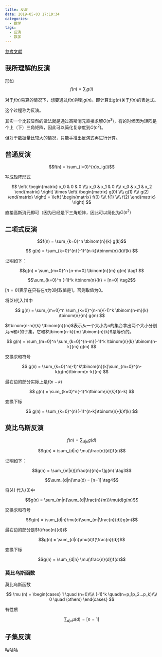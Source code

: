 ```yaml
---
title: 反演
date: 2019-05-03 17:19:34
categories:
  - 数学
tags:
  - 反演
  - 数学
---
```


[参考文献](http://vfleaking.blog.uoj.ac/slide/87#/)

## 我所理解的反演

形如
$$f(n) = \sum_i g(i)$$

对于$f(n)$易算的情况下，想要通过$f(n)$得到$g(n)$。即计算出$g(n)$关于$f(n)$的表达式。

这个过程称为反演。

其实一个比较显然的做法就是通过高斯消元直接求解$O(n^3)$，有的时候因为矩阵是个上（下）三角矩阵，因此可以简化复杂度到$O(n^2)$。

但对于数据量比较大的情况，只能手推出反演式再进行计算。

## 普通反演

$$f(n) = \sum_{i=0}^{n}x_ig(i)$$

写成矩阵形式

$$
 \left(
 \begin{matrix}
   x_0 & 0 & 0 \\\\
   x_0 & x_1 & 0 \\\\
   x_0 & x_1 & x_2
  \end{matrix}
  \right) \times
  \left(
 \begin{matrix}
   g(0) \\\\
   g(1) \\\\
   g(2)
  \end{matrix}
  \right)
   = \left(
 \begin{matrix}
   f(0) \\\\
   f(1) \\\\
   f(2)
  \end{matrix}
  \right)
$$

直接高斯消元即可（因为已经是下三角矩阵，因此可以简化为$O(n^2)$

## 二项式反演

$$f(n) = \sum_{k=0}^n \tbinom{n}{k} g(k)$$

$$
g(n) = \sum_{k=0}^{n}(-1)^{n-k}\tbinom{n}{k}f(k)
$$

证明如下：

$$g(n) = \sum_{m=0}^n [n-m=0] \tbinom{n}{m} g(m) \tag1 $$

$$\sum_{k=0}^n (-1)^k \tbinom{n}{k} = [n=0] \tag2$$

$[n=0]$表示在只有在$n$为$0$时取值是$1$，否则取值为$0$。

将$(2)$代入$(1)$中

$$
g(n) = \sum_{m=0}^n \sum_{k=0}^{n-m}(-1)^k \tbinom{n-m}{k} \tbinom{n}{m} g(m)
$$

$\tbinom{n-m}{k} \tbinom{n}{m}$表示从一个大小为$n$的集合拿出两个大小分别为$m$和$k$的子集，它和$\tbinom{n-k}{m} \tbinom{n}{k}$是等价的。

$$
g(n) = \sum_{m=0}^n \sum_{k=0}^{n-m}(-1)^k \tbinom{n}{k} \tbinom{n-k}{m} g(m)
$$

交换求和符号

$$
g(n) = \sum_{k=0}^n(-1)^k\tbinom{n}{k}\sum_{m=0}^{n-k}g(m)\tbinom{n-k}{m}
$$

最右边的部分实际上是$f(n-k)$

$$
g(n) = \sum_{k=0}^n(-1)^k\tbinom{n}{k}f(n-k)
$$

变换下标

$$
g(n) = \sum_{k=0}^{n}(-1)^{n-k}\tbinom{n}{k}f(k)
$$

## 莫比乌斯反演

$$f(n) = \sum_{d|n} g(d)$$

$$g(n) = \sum_{d|n} \mu(\frac{n}{d})f(d)$$

证明如下：

$$g(n) = \sum_{m|n}[\frac{n}{m}=1]g(m) \tag3$$

$$\sum_{d|n}\mu(d) = [n=1] \tag4$$

将$(4)$ 代入$(3)$中

$$g(n) = \sum_{m|n}\sum_{d|\frac{n}{m}}\mu(d)g(m)$$

交换求和符号

$$g(n) = \sum_{d|n}\mu(d)\sum_{m|\frac{n}{d}}g(m)$$

最右边的部分是$f(\frac{n}{d})$

$$g(n) = \sum_{d|n}\mu(d)f(\frac{n}{d})$$

变换下标

$$g(n) = \sum_{d|n} \mu(\frac{n}{d})f(d)$$

### 莫比乌斯函数

莫比乌斯函数

$$
\mu (n) = \begin{cases}
        1 \quad (n=0)\\\\
        (-1)^k \quad(n=p_1p_2...p_k)\\\\
        0 \quad (others)
        \end{cases}
$$

有性质

$$\sum_{d|n}\mu(d) = [n=1]$$

## 子集反演

咕咕咕
